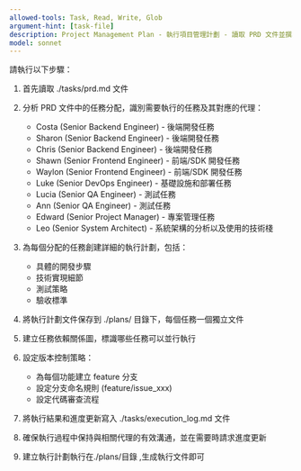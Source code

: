```yaml
---
allowed-tools: Task, Read, Write, Glob
argument-hint: [task-file]
description: Project Management Plan - 執行項目管理計劃 - 讀取 PRD 文件並撰寫執行計劃執行
model: sonnet
---
```


請執行以下步驟：

1. 首先讀取 ./tasks/prd.md 文件

2. 分析 PRD 文件中的任務分配，識別需要執行的任務及其對應的代理：
   - Costa (Senior Backend Engineer) - 後端開發任務
   - Sharon (Senior Backend Engineer) - 後端開發任務
   - Chris (Senior Backend Engineer) - 後端開發任務
   - Shawn (Senior Frontend Engineer) - 前端/SDK 開發任務
   - Waylon (Senior Frontend Engineer) - 前端/SDK 開發任務
   - Luke (Senior DevOps Engineer) - 基礎設施和部署任務
   - Lucia (Senior QA Engineer) - 測試任務
   - Ann (Senior QA Engineer) - 測試任務
   - Edward (Senior Project Manager) - 專案管理任務
   - Leo (Senior System Architect) - 系統架構的分析以及使用的技術棧

3. 為每個分配的任務創建詳細的執行計劃，包括：
   - 具體的開發步驟
   - 技術實現細節
   - 測試策略
   - 驗收標準

4. 將執行計劃文件保存到 ./plans/ 目錄下，每個任務一個獨立文件

5. 建立任務依賴關係圖，標識哪些任務可以並行執行

6. 設定版本控制策略：
   - 為每個功能建立 feature 分支
   - 設定分支命名規則 (feature/issue_xxx)
   - 設定代碼審查流程

7. 將執行結果和進度更新寫入 ./tasks/execution_log.md 文件

8. 確保執行過程中保持與相關代理的有效溝通，並在需要時請求進度更新

9. 建立執行計劃執行在./plans/目錄 ,生成執行文件即可

